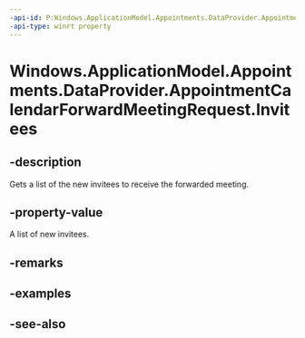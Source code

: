 ```yaml
---
-api-id: P:Windows.ApplicationModel.Appointments.DataProvider.AppointmentCalendarForwardMeetingRequest.Invitees
-api-type: winrt property
---
```


<!-- Property syntax
public Windows.Foundation.Collections.IVectorView<Windows.ApplicationModel.Appointments.AppointmentInvitee> Invitees { get; }
-->

# Windows.ApplicationModel.Appointments.DataProvider.AppointmentCalendarForwardMeetingRequest.Invitees

## -description
Gets a list of the new invitees to receive the forwarded meeting.

## -property-value
A list of new invitees.

## -remarks

## -examples

## -see-also
